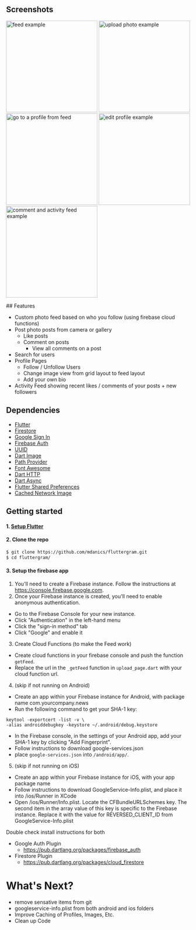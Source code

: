 ## Screenshots
<p>
<img src="https://github.com/mdanics/fluttergram/blob/master/screenshots/feed.webp" alt="feed example" width="250">
<img src="https://github.com/mdanics/fluttergram/blob/master/screenshots/upload photo.webp" alt="upload photo example" width="250">
<img src="https://github.com/mdanics/fluttergram/blob/master/screenshots/profile_from_feed.webp" alt="go to a profile from feed" width="250">
<img src="https://github.com/mdanics/fluttergram/blob/master/screenshots/edit_profile.webp" alt="edit profile example" width="250">
<img src="https://github.com/mdanics/fluttergram/blob/master/screenshots/comment_and_activity_feed.webp" alt="comment and activity feed example" width="250">

</p>
## Features

 * Custom photo feed based on who you follow (using firebase cloud functions)
 * Post photo posts from camera or gallery
   * Like posts
   * Comment on posts 
        * View all comments on a post
 * Search for users
 * Profile Pages
   * Follow / Unfollow Users
   * Change image view from grid layout to feed layout
   * Add your own bio 
 * Activity Feed showing recent likes / comments of your posts + new followers
 


## Dependencies

* [Flutter](https://flutter.io/)
* [Firestore](https://github.com/flutter/plugins/tree/master/packages/cloud_firestore)
* [Google Sign In](https://github.com/flutter/plugins/tree/master/packages/google_sign_in)
* [Firebase Auth](https://github.com/flutter/plugins/tree/master/packages/firebase_auth)
* [UUID](https://github.com/Daegalus/dart-uuid)
* [Dart Image](https://github.com/brendan-duncan/image)
* [Path Provider](https://github.com/flutter/plugins/tree/master/packages/path_provider)
* [Font Awesome](https://github.com/brianegan/font_awesome_flutter)
* [Dart HTTP](https://github.com/dart-lang/http)
* [Dart Async](https://github.com/dart-lang/async)
* [Flutter Shared Preferences]()
* [Cached Network Image](https://github.com/renefloor/flutter_cached_network_image)

## Getting started 


#### 1. [Setup Flutter](https://flutter.io/setup/)

#### 2. Clone the repo

```sh
$ git clone https://github.com/mdanics/fluttergram.git
$ cd fluttergram/
```

#### 3. Setup the firebase app

1. You'll need to create a Firebase instance. Follow the instructions at https://console.firebase.google.com.
2. Once your Firebase instance is created, you'll need to enable anonymous authentication.

* Go to the Firebase Console for your new instance.
* Click "Authentication" in the left-hand menu
* Click the "sign-in method" tab
* Click "Google" and enable it


3. Create Cloud Functions (to make the Feed work)
* Create cloud functions in your firebase console and push the function `getFeed`. 
* Replace the url in the `_getFeed` function in `upload_page.dart` with your cloud function url.  

4. (skip if not running on Android)

* Create an app within your Firebase instance for Android, with package name com.yourcompany.news
* Run the following command to get your SHA-1 key:

```
keytool -exportcert -list -v \
-alias androiddebugkey -keystore ~/.android/debug.keystore
```

* In the Firebase console, in the settings of your Android app, add your SHA-1 key by clicking "Add Fingerprint".
* Follow instructions to download google-services.json
* place `google-services.json` into `/android/app/`.


5. (skip if not running on iOS)

* Create an app within your Firebase instance for iOS, with your app package name 
* Follow instructions to download GoogleService-Info.plist, and place it into /ios/Runner in XCode
* Open /ios/Runner/Info.plist. Locate the CFBundleURLSchemes key. The second item in the array value of this key is specific to the Firebase instance. Replace it with the value for REVERSED_CLIENT_ID from GoogleService-Info.plist

Double check install instructions for both
   - Google Auth Plugin
     - https://pub.dartlang.org/packages/firebase_auth 
   - Firestore Plugin
     -  https://pub.dartlang.org/packages/cloud_firestore 

# What's Next?
 - remove sensative items from git
 - googleservice-info.plist from both  android and ios folders
 - Improve Caching of Profiles, Images, Etc.
 - Clean up Code

